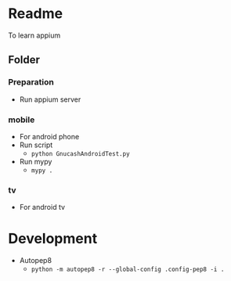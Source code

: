 # Readme
To learn appium

## Folder

### Preparation
* Run appium server

### mobile
* For android phone
* Run script
   * ```python GnucashAndroidTest.py```
* Run mypy
   * ```mypy .```

### tv
* For android tv

# Development
* Autopep8
   * ```python -m autopep8 -r --global-config .config-pep8 -i .```